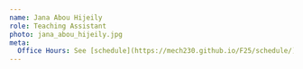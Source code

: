```yaml
---
name: Jana Abou Hijeily
role: Teaching Assistant
photo: jana_abou_hijeily.jpg
meta:
  Office Hours: See [schedule](https://mech230.github.io/F25/schedule/).
---
```

